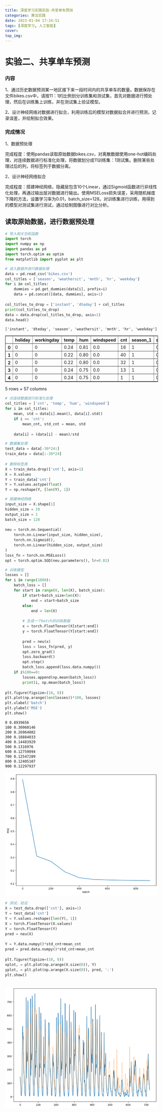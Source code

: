 ```yaml
---
title: 深度学习实践实验-共享单车预测
categories: 算法实践
date: 2023-01-04 17:24:51
tags: [深度学习, 人工智能]
cover:
top_img:
---
```

# 实验二、共享单车预测

### **内容**

1、通过历史数据预测某一地区接下来一段时间内的共享单车的数量。数据保存在文件bikes.csv中，请按11：1的比例划分训练集和测试集，首先对数据进行预处理，然后在训练集上训练，并在测试集上验证模型。

2、设计神经网络对数据进行拟合，利用训练后的模型对数据拟合并进行预测，记录误差，并绘制拟合效果。

### **完成情况**

1、数据预处理

完成程度：使用pandas读取原始数据bikes.csv，对离散数据使用one-hot编码处理，对连续数据进行标准化处理，将数据划分成11训练集：1测试集。删除某些处理过后的列，将标签列于数据分离。

2、设计神经网络拟合

完成程度：搭建神经网络，隐藏层包含10个Linear，通过Sigmoid函数进行非线性化处理，再通过输出层对数据进行输出。使用MSELoss损失误差，采用随机梯度下降的方法，设置学习率为0.01，batch_size=128。对训练集进行训练，用得到的模型对测试集进行测试，通过绘制图像进行对比分析。



## 读取原始数据，进行数据预处理


```python
# 导入相关包和函数
import torch
import numpy as np
import pandas as pd
import torch.optim as optim
from matplotlib import pyplot as plt
```


```python
# 读入数据并进行数据处理
data = pd.read_csv('bikes.csv')
col_titles = ['season', 'weathersit', 'mnth', 'hr', 'weekday']
for i in col_titles:
    dummies = pd.get_dummies(data[i], prefix=i)
    data = pd.concat([data, dummies], axis=1)

col_titles_to_drop = ['instant', 'dteday'] + col_titles
print(col_titles_to_drop)
data = data.drop(col_titles_to_drop, axis=1)
data.head()
```

    ['instant', 'dteday', 'season', 'weathersit', 'mnth', 'hr', 'weekday']

<table border="1" class="dataframe">
  <thead>
    <tr style="text-align: right;">
      <th></th>
      <th>holiday</th>
      <th>workingday</th>
      <th>temp</th>
      <th>hum</th>
      <th>windspeed</th>
      <th>cnt</th>
      <th>season_1</th>
      <th>season_2</th>
      <th>season_3</th>
      <th>season_4</th>
      <th>...</th>
      <th>hr_21</th>
      <th>hr_22</th>
      <th>hr_23</th>
      <th>weekday_0</th>
      <th>weekday_1</th>
      <th>weekday_2</th>
      <th>weekday_3</th>
      <th>weekday_4</th>
      <th>weekday_5</th>
      <th>weekday_6</th>
    </tr>
  </thead>
  <tbody>
    <tr>
      <th>0</th>
      <td>0</td>
      <td>0</td>
      <td>0.24</td>
      <td>0.81</td>
      <td>0.0</td>
      <td>16</td>
      <td>1</td>
      <td>0</td>
      <td>0</td>
      <td>0</td>
      <td>...</td>
      <td>0</td>
      <td>0</td>
      <td>0</td>
      <td>0</td>
      <td>0</td>
      <td>0</td>
      <td>0</td>
      <td>0</td>
      <td>0</td>
      <td>1</td>
    </tr>
    <tr>
      <th>1</th>
      <td>0</td>
      <td>0</td>
      <td>0.22</td>
      <td>0.80</td>
      <td>0.0</td>
      <td>40</td>
      <td>1</td>
      <td>0</td>
      <td>0</td>
      <td>0</td>
      <td>...</td>
      <td>0</td>
      <td>0</td>
      <td>0</td>
      <td>0</td>
      <td>0</td>
      <td>0</td>
      <td>0</td>
      <td>0</td>
      <td>0</td>
      <td>1</td>
    </tr>
    <tr>
      <th>2</th>
      <td>0</td>
      <td>0</td>
      <td>0.22</td>
      <td>0.80</td>
      <td>0.0</td>
      <td>32</td>
      <td>1</td>
      <td>0</td>
      <td>0</td>
      <td>0</td>
      <td>...</td>
      <td>0</td>
      <td>0</td>
      <td>0</td>
      <td>0</td>
      <td>0</td>
      <td>0</td>
      <td>0</td>
      <td>0</td>
      <td>0</td>
      <td>1</td>
    </tr>
    <tr>
      <th>3</th>
      <td>0</td>
      <td>0</td>
      <td>0.24</td>
      <td>0.75</td>
      <td>0.0</td>
      <td>13</td>
      <td>1</td>
      <td>0</td>
      <td>0</td>
      <td>0</td>
      <td>...</td>
      <td>0</td>
      <td>0</td>
      <td>0</td>
      <td>0</td>
      <td>0</td>
      <td>0</td>
      <td>0</td>
      <td>0</td>
      <td>0</td>
      <td>1</td>
    </tr>
    <tr>
      <th>4</th>
      <td>0</td>
      <td>0</td>
      <td>0.24</td>
      <td>0.75</td>
      <td>0.0</td>
      <td>1</td>
      <td>1</td>
      <td>0</td>
      <td>0</td>
      <td>0</td>
      <td>...</td>
      <td>0</td>
      <td>0</td>
      <td>0</td>
      <td>0</td>
      <td>0</td>
      <td>0</td>
      <td>0</td>
      <td>0</td>
      <td>0</td>
      <td>1</td>
    </tr>
  </tbody>
</table>
<p>5 rows × 57 columns</p>

</div>




```python
# 对连续数据进行标准化处理
col_titles = ['cnt', 'temp', 'hum', 'windspeed']
for i in col_titles:
    mean, std = data[i].mean(), data[i].std()
    if i == 'cnt':
        mean_cnt, std_cnt = mean, std
    
    data[i] = (data[i] - mean)/std
```


```python
# 数据集处理
test_data = data[-30*24:]
train_data = data[:-30*24]

# 删除标签类
X = train_data.drop(['cnt'], axis=1)
X = X.values
Y = train_data['cnt']
Y = Y.values.astype(float)
Y = np.reshape(Y, [len(Y), 1])
```


```python
# 搭建神经网络
input_size = X.shape[1]
hidden_size = 10
output_size = 1
batch_size = 128

neu = torch.nn.Sequential(
    torch.nn.Linear(input_size, hidden_size),
    torch.nn.Sigmoid(),
    torch.nn.Linear(hidden_size, output_size)
)
loss_fn = torch.nn.MSELoss()
opt = torch.optim.SGD(neu.parameters(), lr=0.01)
```


```python
# 训练模型
losses = []
for i in range(1000):
    batch_loss = []
    for start in range(0, len(X), batch_size):
        if start+batch_size<len(X):
            end = start+batch_size
        else:
            end = len(X)

        # 生成一个batch的训练数据
        x = torch.FloatTensor(X[start:end])
        y = torch.FloatTensor(Y[start:end])

        pred = neu(x)
        loss = loss_fn(pred, y)
        opt.zero_grad()
        loss.backward()
        opt.step()
        batch_loss.append(loss.data.numpy())
    if i%100==0:
        losses.append(np.mean(batch_loss))
        print(i, np.mean(batch_loss))
        
plt.figure(figsize=(10, 8))
plt.plot(np.arange(len(losses))*100, losses)
plt.xlabel('batch')
plt.ylabel('MSE')
plt.show()
```

    0 0.8939656
    100 0.30960146
    200 0.26964802
    300 0.18884033
    400 0.14483929
    500 0.1316976
    600 0.12759094
    700 0.12547289
    800 0.12405107
    900 0.12297937




![png](deep-learning-test02/output_7_1.png)
    



```python
# 测试，验证
X = test_data.drop(['cnt'], axis=1)
Y = test_data['cnt']
Y = Y.values.reshape([len(Y), 1])
X = torch.FloatTensor(X.values)
Y = torch.FloatTensor(Y)
pred = neu(X)

Y = Y.data.numpy()*std_cnt+mean_cnt
pred = pred.data.numpy()*std_cnt+mean_cnt

plt.figure(figsize=(10, 8))
xplot, = plt.plot(np.arange(X.size(0)), Y)
yplot, = plt.plot(np.arange(X.size(0)), pred, ':')
plt.show()
```


​    
![png](deep-learning-test02/output_8_0.png)
​    

